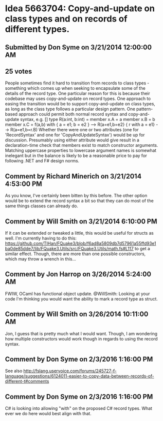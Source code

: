 # Idea 5663704: Copy-and-update on class types and on records of different types. #

## Submitted by Don Syme on 3/21/2014 12:00:00 AM

## 25 votes

People sometimes find it hard to transition from records to class types - something which comes up when seeking to encapsulate some of the details of the record type.
One particular reason for this is because their codebase may uses copy-and-update on record types. One approach to easing the transition would be to support copy-and-update on class types, as long as the class type follows a particular design pattern.
One pattern-based approach could permit both normal record syntax and copy-and-update syntax, e.g.
[<RecordSyntax>]
type R(a:int, b:int) =
member x.A = a
member x.B = b
member x.C = f(a,b)
with
{ a = e1; b = e2 } --> R(a=e1,b=e2}
{ r with a = e1} --> R(a=e1,b=r.B)
Whether there were one or two attributes (one for 'RecordSyntax' and one for 'CopyAndUpdateSyntax') would be up for discussion. Presumably using either attribute would give result in a declaration-time check that members exist to match constructor arguments.
Matching uppercase properties to lowercase argument names is somewhat inelegant but in the balance is likely to be a reasonable price to pay for following .NET and F# design norms.




## Comment by Richard Minerich on 3/21/2014 4:53:00 PM

As you know, I've certainly been bitten by this before. The other option would be to extend the record syntax a bit so that they can do most of the same things classes can already do.

## Comment by Will Smith on 3/21/2014 6:10:00 PM

If it can be extended or tweaked a little, this would be useful for structs as well. I'm currently having to do this: https://github.com/TIHan/FQuake3/blob/f6ad8a5809db7d57961a55ffd93e1ba0de85dde7/lib/FQuake3.Utils/src/FQuake3.Utils/math.fs#L117 to get a similar effect. Though, there are more than one possible constructors, which may throw a wrench in this...

## Comment by Jon Harrop on 3/26/2014 5:24:00 AM

FWIW, OCaml has functional object update.
@WillSmith: Looking at your code I'm thinking you would want the ability to mark a record type as struct.

## Comment by Will Smith on 3/26/2014 10:11:00 AM

Jon,
I guess that is pretty much what I would want.
Though, I am wondering how multiple constructors would work though in regards to using the record syntax.

## Comment by Don Syme on 2/3/2016 1:16:00 PM

See also http://fslang.uservoice.com/forums/245727-f-language/suggestions/6124011-easier-to-copy-data-between-records-of-different-t#comments

## Comment by Don Syme on 2/3/2016 1:16:00 PM

C# is looking into allowing "with" on the proposed C# record types. What ever we do here would best align with that.

